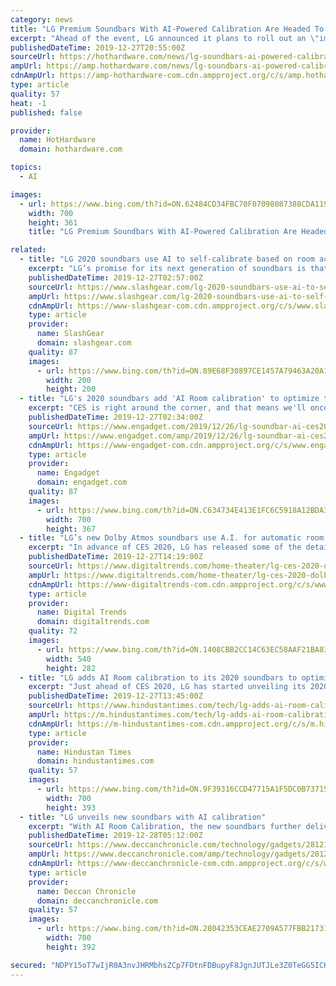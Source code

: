 ```yaml
---
category: news
title: "LG Premium Soundbars With AI-Powered Calibration Are Headed To CES"
excerpt: "Ahead of the event, LG announced it plans to roll out an \"impressive lineup of soundbars\" with premium quality audio, easy connectivity, smart functionality, and \"AI room calibration.\" I can hear you groaning as you read that last part, and it's a natural reaction—it seems everything these days touts AI technology in some form or another."
publishedDateTime: 2019-12-27T20:55:00Z
sourceUrl: https://hothardware.com/news/lg-soundbars-ai-powered-calibration-headed-ces
ampUrl: https://amp.hothardware.com/news/lg-soundbars-ai-powered-calibration-headed-ces
cdnAmpUrl: https://amp-hothardware-com.cdn.ampproject.org/c/s/amp.hothardware.com/news/lg-soundbars-ai-powered-calibration-headed-ces
type: article
quality: 57
heat: -1
published: false

provider:
  name: HotHardware
  domain: hothardware.com

topics:
  - AI

images:
  - url: https://www.bing.com/th?id=ON.62484CD34FBC70F07098087388CDA119
    width: 700
    height: 361
    title: "LG Premium Soundbars With AI-Powered Calibration Are Headed To CES"

related:
  - title: "LG 2020 soundbars use AI to self-calibrate based on room acoustics"
    excerpt: "LG’s promise for its next generation of soundbars is that you won’t have to do that yourself takes to its new AI Room Calibration that lets these smart speakers do the work for you. Each room is different and so is each listener. There is no one ..."
    publishedDateTime: 2019-12-27T02:57:00Z
    sourceUrl: https://www.slashgear.com/lg-2020-soundbars-use-ai-to-self-calibrate-based-on-room-acoustics-26604517/
    ampUrl: https://www.slashgear.com/lg-2020-soundbars-use-ai-to-self-calibrate-based-on-room-acoustics-26604517/amp/
    cdnAmpUrl: https://www-slashgear-com.cdn.ampproject.org/c/s/www.slashgear.com/lg-2020-soundbars-use-ai-to-self-calibrate-based-on-room-acoustics-26604517/amp/
    type: article
    provider:
      name: SlashGear
      domain: slashgear.com
    quality: 87
    images:
      - url: https://www.bing.com/th?id=ON.89E68F30897CE1457A79463A20A1045B
        width: 200
        height: 200
  - title: "LG's 2020 soundbars add 'AI Room calibration' to optimize their audio"
    excerpt: "CES is right around the corner, and that means we'll once again meet a slew of new home theater equipment. LG is unveiling its 2020 soundbar lineup right now, and a new headline feature for this year is \"AI Room Calibration.\" Exactly what separates this tech from non-AI automatic calibration we've seen is unclear, but LG is openly committed to ..."
    publishedDateTime: 2019-12-27T02:34:00Z
    sourceUrl: https://www.engadget.com/2019/12/26/lg-soundbar-ai-ces2020/
    ampUrl: https://www.engadget.com/amp/2019/12/26/lg-soundbar-ai-ces2020/
    cdnAmpUrl: https://www-engadget-com.cdn.ampproject.org/c/s/www.engadget.com/amp/2019/12/26/lg-soundbar-ai-ces2020/
    type: article
    provider:
      name: Engadget
      domain: engadget.com
    quality: 87
    images:
      - url: https://www.bing.com/th?id=ON.C634734E413E1FC6C5918A12BDA3CDD2
        width: 700
        height: 367
  - title: "LG’s new Dolby Atmos soundbars use A.I. for automatic room calibration"
    excerpt: "In advance of CES 2020, LG has released some of the details for its 2020 lineup of soundbars. The biggest new feature is called AI Room Calibration, a system that automatically adjusts the sonic properties of LG’s premium soundbar models to better match the acoustics of the room. “These advanced models are self-calibrating, able to ..."
    publishedDateTime: 2019-12-27T14:19:00Z
    sourceUrl: https://www.digitaltrends.com/home-theater/lg-ces-2020-dolby-atmos-soundbars-with-ai/
    ampUrl: https://www.digitaltrends.com/home-theater/lg-ces-2020-dolby-atmos-soundbars-with-ai/?amp
    cdnAmpUrl: https://www-digitaltrends-com.cdn.ampproject.org/c/s/www.digitaltrends.com/home-theater/lg-ces-2020-dolby-atmos-soundbars-with-ai/?amp
    type: article
    provider:
      name: Digital Trends
      domain: digitaltrends.com
    quality: 72
    images:
      - url: https://www.bing.com/th?id=ON.1408CBB2CC14C63EC58AAF21BA83779C
        width: 540
        height: 282
  - title: "LG adds AI Room calibration to its 2020 soundbars to optimise audio"
    excerpt: "Just ahead of CES 2020, LG has started unveiling its 2020 soundbars and they have added something called AI Room Calibration to them. While we do not exactly know that this new technology is going to achieve, we do know that LG is going to apply machine learning and related tech across the new products it launches in 2020. This AI Room ..."
    publishedDateTime: 2019-12-27T13:45:00Z
    sourceUrl: https://www.hindustantimes.com/tech/lg-adds-ai-room-calibration-to-its-2020-soundbars-to-optimise-audio/story-AFAEVUcvSSSBTjFLfSefWN.html
    ampUrl: https://m.hindustantimes.com/tech/lg-adds-ai-room-calibration-to-its-2020-soundbars-to-optimise-audio/story-AFAEVUcvSSSBTjFLfSefWN_amp.html
    cdnAmpUrl: https://m-hindustantimes-com.cdn.ampproject.org/c/s/m.hindustantimes.com/tech/lg-adds-ai-room-calibration-to-its-2020-soundbars-to-optimise-audio/story-AFAEVUcvSSSBTjFLfSefWN_amp.html
    type: article
    provider:
      name: Hindustan Times
      domain: hindustantimes.com
    quality: 57
    images:
      - url: https://www.bing.com/th?id=ON.9F39316CCD47715A1F5DC0B73715FFEE
        width: 700
        height: 393
  - title: "LG unveils new soundbars with AI calibration"
    excerpt: "With AI Room Calibration, the new soundbars further deliver optimised sound by tailoring output specific to the room, the official blog notes. The lineup includes premium model SN9YG with enhanced sound quality and flagship model SN11RG which is a 7.1.4-channel system with wireless rear speakers. TCL may introduce seamless AI TVs in 2020"
    publishedDateTime: 2019-12-28T05:12:00Z
    sourceUrl: https://www.deccanchronicle.com/technology/gadgets/281219/lg-unveils-new-soundbars-with-ai-calibration.html
    ampUrl: https://www.deccanchronicle.com/amp/technology/gadgets/281219/lg-unveils-new-soundbars-with-ai-calibration.html
    cdnAmpUrl: https://www-deccanchronicle-com.cdn.ampproject.org/c/s/www.deccanchronicle.com/amp/technology/gadgets/281219/lg-unveils-new-soundbars-with-ai-calibration.html
    type: article
    provider:
      name: Deccan Chronicle
      domain: deccanchronicle.com
    quality: 57
    images:
      - url: https://www.bing.com/th?id=ON.28042353CEAE2709A577FBB21731246A
        width: 700
        height: 392

secured: "NDPY15oT7wIjR0A3nvJHRMbhsZCp7FDtnFDBupyF8JgnJUTJLe3Z0TeGG5ICKUHq18b5UvXu75FTpWNyg5pNZtbA1hJGci13BYKsVhrX4KKnW8OCSgiuRSMLE23rUXOoQMCHDf7y86Klk3YkvJeJiyUNw3eMnvvsH7u9eWSKk69f3Qgju7Yvcxy0/kW007ZwK/DSHiQGzWUqkUGaB45gYUXeKUAKJpbeNoIBlKV6L378E5hVxYsHUwUy6orKgNuI4asXrJtTaylVY1bkxd6HKQ==;3Ih3/rMM1Mpzwve/uZVPRQ=="
---
```


